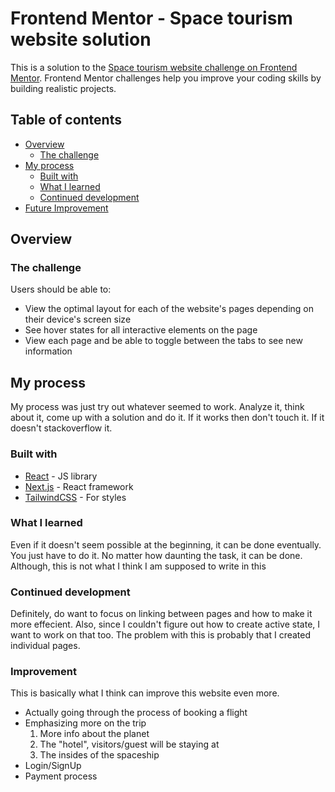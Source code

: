 # Frontend Mentor - Space tourism website solution

This is a solution to the [Space tourism website challenge on Frontend Mentor](https://www.frontendmentor.io/challenges/space-tourism-multipage-website-gRWj1URZ3). Frontend Mentor challenges help you improve your coding skills by building realistic projects. 

## Table of contents

- [Overview](#overview)
  - [The challenge](#the-challenge)
- [My process](#my-process)
  - [Built with](#built-with)
  - [What I learned](#what-i-learned)
  - [Continued development](#continued-development)
- [Future Improvement](#improvement)

## Overview

### The challenge

Users should be able to:

- View the optimal layout for each of the website's pages depending on their device's screen size
- See hover states for all interactive elements on the page
- View each page and be able to toggle between the tabs to see new information


## My process

My process was just try out whatever seemed to work. Analyze it, think about it, come up with a solution and do it. If it works then don't touch it. If it doesn't stackoverflow it.

### Built with

- [React](https://reactjs.org/) - JS library
- [Next.js](https://nextjs.org/) - React framework
- [TailwindCSS](https://tailwindcss.com/) - For styles


### What I learned

Even if it doesn't seem possible at the beginning, it can be done eventually. You just have to do it.
No matter how daunting the task, it can be done.
Although, this is not what I think I am supposed to write in this


### Continued development

Definitely, do want to focus on linking between pages and how to make it more effecient.
Also, since I couldn't figure out how to create active state, I want to work on that too. The problem with this is probably that I created individual pages.


### Improvement

This is basically what I think can improve this website even more.
- Actually going through the process of booking a flight
- Emphasizing more on the trip
  1. More info about the planet
  2. The "hotel", visitors/guest will be staying at
  3. The insides of the spaceship
- Login/SignUp
- Payment process
